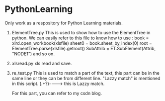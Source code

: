 # PythonLearning
Only work as a respository for Python Learning materials.

1. ElementTree.py
    This is used to show how to use the ElementTree in python. We can easily refer to this file to know how to use :
        book = xlrd.open_workbook(xlsfile)
        sheet0 = book.sheet_by_index(0)
        root = ElementTree.parse(xlsfile).getroot()
        SubAttrib = ET.SubElement(Attrib, "NODE1")
    and so on.

2. xlsread.py
    xls read and save.

3. re_test.py
    This is used to match a part of the text, this part can be in the same line or they can be from different line. "Lazzy match" is mentioned in this script.
    (.+?)----> this is Lazzy match.

    For this part, you can refer to my csdn blog.

